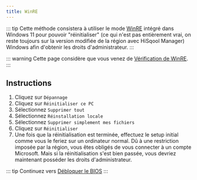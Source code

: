 ```yaml
---
title: WinRE
---
```


::: tip
Cette méthode consistera à utiliser le mode [WinRE](https://learn.microsoft.com/fr-fr/windows-hardware/manufacture/desktop/windows-recovery-environment--windows-re--technical-reference?view=windows-11) intégré dans Windows 11 pour pouvoir "réinitialiser" (ce qui n'est pas entièrement vrai, on reste toujours sur la version modifiée de la région avec HiSqool Manager) Windows afin d'obtenir les droits d'administrateur.
:::

::: warning
Cette page considère que vous venez de [Vérification de WinRE](/winre-verification.html).
:::

## Instructions

1. Cliquez sur `Dépannage`
2. Cliquez sur `Réinitialiser ce PC`
3. Sélectionnez `Supprimer tout`
3. Sélectionnez `Réinstallation locale`
4. Sélectionnez `Supprimer simplement mes fichiers`
5. Cliquez sur `Réinitialiser`
6. Une fois que la réinitialisation est terminée, effectuez le setup initial comme vous le feriez sur un ordinateur normal. Dû à une restriction imposée par la région, vous êtes obligés de vous connecter à un compte Microsoft. Mais si la réinitialisation s'est bien passée, vous devriez maintenant posséder les droits d'administrateur.

::: tip
Continuez vers [Débloquer le BIOS](/unlock-bios.html)
:::